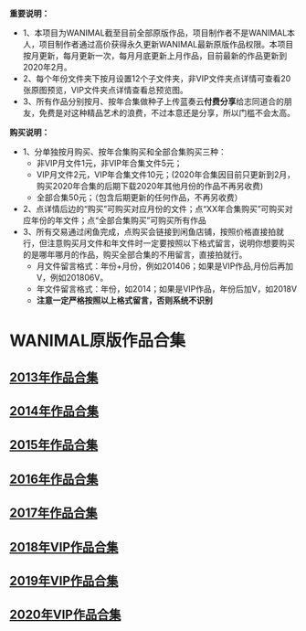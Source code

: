 **重要说明：**<br>
* 1、本项目为WANIMAL截至目前全部原版作品，项目制作者不是WANIMAL本人，项目制作者通过高价获得永久更新WANIMAL最新原版作品权限。本项目按月更新，每月更新一次，每月月底更新上月作品，目前最新的作品更新到2020年2月。
* 2、每个年份文件夹下按月设置12个子文件夹，非VIP文件夹点详情可查看20张原图预览，VIP文件夹点详情查看总预览图。
* 3、所有作品分别按月、按年合集做种子上传蓝奏云**付费分享**给志同道合的朋友，免费是对这种精品艺术的浪费，不过本意还是分享，所以门槛不会太高。<br>

**购买说明：**<br>
* 1、分单独按月购买、按年合集购买和全部合集购买三种：<br>
  * 非VIP月文件1元，非VIP年合集文件5元；<br>
  * VIP月文件2元，VIP年合集文件10元；(2020年合集因目前只更新到2月，购买2020年合集的后期下载2020年其他月份的作品不再另收费)<br>
  * 全部合集50元；（包含后期更新的任何作品，不再另收费）<br>
* 2、点详情后边的“购买”可购买对应月份的文件；点“XX年合集购买”可购买对应年份的年文件；点“全部合集购买”可购买所有作品
* 3、所有交易通过闲鱼完成，点购买会链接到闲鱼店铺，按照价格直接拍就行，但注意购买月文件和年文件时一定要按照以下格式留言，说明你想要购买的是哪年哪月的作品，购买全部合集的不用留言，直接拍就行。<br>
  * 月文件留言格式：年份+月份，例如201406；如果是VIP作品,月份后再加V，例如201806V。
  * 年文件留言格式：年份，如2014；如果是VIP作品，年份后加V，如2018V
  * **注意一定严格按照以上格式留言，否则系统不识别**
# WANIMAL原版作品合集
## [2013年作品合集](https://github.com/sxcool1024/WANIMAL/tree/master/2013%E5%B9%B4%E4%BD%9C%E5%93%81%E5%90%88%E9%9B%86#2013%E5%B9%B4%E4%BD%9C%E5%93%81%E5%90%88%E9%9B%861884p654m2013%E5%B9%B4%E5%90%88%E9%9B%86%E8%B4%AD%E4%B9%B0)
## [2014年作品合集](https://github.com/sxcool1024/WANIMAL/tree/master/2014%E5%B9%B4%E4%BD%9C%E5%93%81%E5%90%88%E9%9B%86#2014%E5%B9%B4%E4%BD%9C%E5%93%81%E5%90%88%E9%9B%861887p773mb2014%E5%B9%B4%E5%90%88%E9%9B%86%E8%B4%AD%E4%B9%B0)
## [2015年作品合集](https://github.com/sxcool1024/WANIMAL/tree/master/2015%E5%B9%B4%E4%BD%9C%E5%93%81%E5%90%88%E9%9B%86#2015%E5%B9%B4%E4%BD%9C%E5%93%81%E5%90%88%E9%9B%861530p646mb2015%E5%B9%B4%E5%90%88%E9%9B%86%E8%B4%AD%E4%B9%B0)
## [2016年作品合集](https://github.com/sxcool1024/WANIMAL/tree/master/2016%E5%B9%B4%E4%BD%9C%E5%93%81%E5%90%88%E9%9B%86#2016%E5%B9%B4%E4%BD%9C%E5%93%81%E5%90%88%E9%9B%861210p612mb2016%E5%B9%B4%E5%90%88%E9%9B%86%E8%B4%AD%E4%B9%B0)
## [2017年作品合集](https://github.com/sxcool1024/WANIMAL/tree/master/2017%E5%B9%B4%E4%BD%9C%E5%93%81%E9%9B%86#2017%E5%B9%B4%E4%BD%9C%E5%93%81%E5%90%88%E9%9B%861200p417mb2017%E5%B9%B4%E5%90%88%E9%9B%86%E8%B4%AD%E4%B9%B0)
## [2018年VIP作品合集](https://github.com/sxcool1024/WANIMAL/tree/master/2018%E5%B9%B4VIP%E4%BD%9C%E5%93%81%E5%90%88%E9%9B%86#2018%E5%B9%B4vip%E4%BD%9C%E5%93%81%E5%90%88%E9%9B%86360p568gb2018%E5%B9%B4%E5%90%88%E9%9B%86%E8%B4%AD%E4%B9%B0)
## [2019年VIP作品合集](https://github.com/sxcool1024/WANIMAL/tree/master/2019%E5%B9%B4VIP%E4%BD%9C%E5%93%81%E5%90%88%E9%9B%86#2019%E5%B9%B4vip%E4%BD%9C%E5%93%81%E5%90%88%E9%9B%86360p533gb2019%E5%B9%B4%E5%90%88%E9%9B%86%E8%B4%AD%E4%B9%B0)
## [2020年VIP作品合集](https://github.com/sxcool1024/WANIMAL/tree/master/2020%E5%B9%B4VIP%E4%BD%9C%E5%93%81%E5%90%88%E9%9B%86#2020%E5%B9%B4vip%E4%BD%9C%E5%93%81%E5%90%88%E9%9B%8660p649mb2020%E5%B9%B4%E5%90%88%E9%9B%86%E8%B4%AD%E4%B9%B0)
